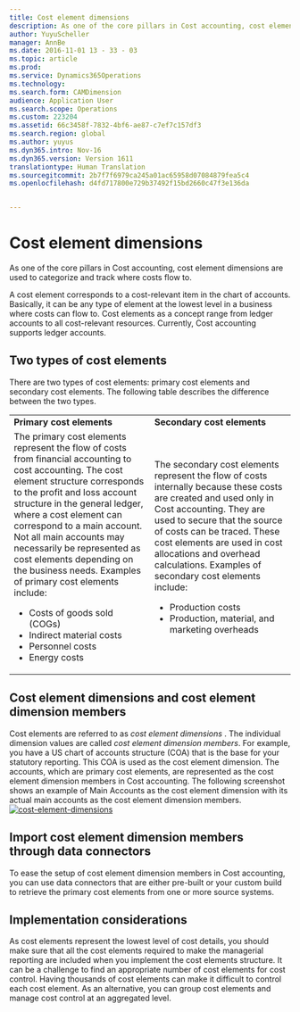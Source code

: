 ```yaml
---
title: Cost element dimensions
description: As one of the core pillars in Cost accounting, cost element dimensions are used to categorize and track where costs flow to.
author: YuyuScheller
manager: AnnBe
ms.date: 2016-11-01 13 - 33 - 03
ms.topic: article
ms.prod: 
ms.service: Dynamics365Operations
ms.technology: 
ms.search.form: CAMDimension
audience: Application User
ms.search.scope: Operations
ms.custom: 223204
ms.assetid: 66c3458f-7832-4bf6-ae87-c7ef7c157df3
ms.search.region: global
ms.author: yuyus
ms.dyn365.intro: Nov-16
ms.dyn365.version: Version 1611
translationtype: Human Translation
ms.sourcegitcommit: 2b7f7f6979ca245a01ac65958d07084879fea5c4
ms.openlocfilehash: d4fd717800e729b37492f15bd2660c47f3e136da


---
```


# <a name="cost-element-dimensions"></a>Cost element dimensions

As one of the core pillars in Cost accounting, cost element dimensions are used to categorize and track where costs flow to. 

A cost element corresponds to a cost-relevant item in the chart of accounts. Basically, it can be any type of element at the lowest level in a business where costs can flow to. Cost elements as a concept range from ledger accounts to all cost-relevant resources. Currently, Cost accounting supports ledger accounts.

## <a name="two-types-of-cost-elements"></a>Two types of cost elements
There are two types of cost elements: primary cost elements and secondary cost elements. The following table describes the difference between the two types.

<table>
<colgroup>
<col width="50%" />
<col width="50%" />
</colgroup>
<tbody>
<tr class="odd">
<td><strong>Primary cost elements</strong></td>
<td><strong>Secondary cost elements</strong></td>
</tr>
<tr class="even">
<td>The primary cost elements represent the flow of costs from financial accounting to cost accounting. The cost element structure corresponds to the profit and loss account structure in the general ledger, where a cost element can correspond to a main account. Not all main accounts may necessarily be represented as cost elements depending on the business needs. Examples of primary cost elements include:
<ul>
<li>Costs of goods sold (COGs)</li>
<li>Indirect material costs</li>
<li>Personnel costs</li>
<li>Energy costs</li>
</ul></td>
<td>The secondary cost elements represent the flow of costs internally because these costs are created and used only in Cost accounting. They are used to secure that the source of costs can be traced. These cost elements are used in cost allocations and overhead calculations. Examples of secondary cost elements include:
<ul>
<li>Production costs</li>
<li>Production, material, and marketing overheads</li>
</ul></td>
</tr>
</tbody>
</table>

## <a name="cost-element-dimensions-and-cost-element-dimension-members"></a>Cost element dimensions and cost element dimension members
Cost elements are referred to as *cost element dimensions* . The individual dimension values are called *cost element dimension members*. For example, you have a US chart of accounts structure (COA) that is the base for your statutory reporting. This COA is used as the cost element dimension. The accounts, which are primary cost elements, are represented as the cost element dimension members in Cost accounting. The following screenshot shows an example of Main Accounts as the cost element dimension with its actual main accounts as the cost element dimension members. [![cost-element-dimensions](./media/cost-element-dimensions.png)](./media/cost-element-dimensions.png)

## <a name="import-cost-element-dimension-members-through-data-connectors"></a>Import cost element dimension members through data connectors
To ease the setup of cost element dimension members in Cost accounting, you can use data connectors that are either pre-built or your custom build to retrieve the primary cost elements from one or more source systems.

## <a name="implementation-considerations"></a>Implementation considerations
As cost elements represent the lowest level of cost details, you should make sure that all the cost elements required to make the managerial reporting are included when you implement the cost elements structure. It can be a challenge to find an appropriate number of cost elements for cost control. Having thousands of cost elements can make it difficult to control each cost element. As an alternative, you can group cost elements and manage cost control at an aggregated level.




<!--HONumber=Feb17_HO3-->



